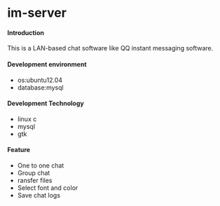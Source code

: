 # im-server
#### Introduction
This is a LAN-based chat software like QQ instant messaging software.

#### Development environment
* os:ubuntu12.04
* database:mysql

#### Development Technology
* linux c
* mysql
* gtk

#### Feature
* One to one chat
* Group chat
* ransfer files
* Select font and color
* Save chat logs
